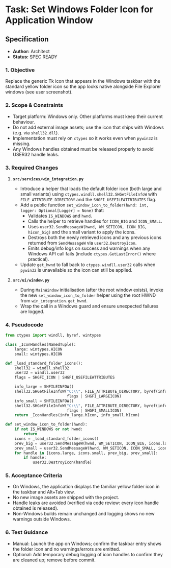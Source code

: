 # Task: Set Windows Folder Icon for Application Window

## Specification
- **Author:** Architect
- **Status:** SPEC READY

### 1. Objective
Replace the generic Tk icon that appears in the Windows taskbar with the standard yellow folder icon so the app looks native alongside File Explorer windows (see user screenshot).

### 2. Scope & Constraints
- Target platform: Windows only. Other platforms must keep their current behaviour.
- Do not add external image assets; use the icon that ships with Windows (e.g. via `shell32.dll`).
- Implementation must rely on `ctypes` so it works even when `pywin32` is missing.
- Any Windows handles obtained must be released properly to avoid USER32 handle leaks.

### 3. Required Changes
1. **`src/services/win_integration.py`**
   - Introduce a helper that loads the default folder icon (both large and small variants) using `ctypes.windll.shell32.SHGetFileInfoW` with `FILE_ATTRIBUTE_DIRECTORY` and the `SHGFI_USEFILEATTRIBUTES` flag.
   - Add a public function `set_window_icon_to_folder(hwnd: int, logger: Optional[Logger] = None)` that:
     - Validates `IS_WINDOWS` and `hwnd`.
     - Calls the helper to retrieve handles for `ICON_BIG` and `ICON_SMALL`.
     - Uses `user32.SendMessageW(hwnd, WM_SETICON, ICON_BIG, hicon_big)` and the small variant to apply the icons.
     - Destroys both the newly retrieved icons and any previous icons returned from `SendMessageW` via `user32.DestroyIcon`.
     - Emits debug/info logs on success and warnings when any Windows API call fails (include `ctypes.GetLastError()` where practical).
   - Update `get_hwnd` to fall back to `ctypes.windll.user32` calls when `pywin32` is unavailable so the icon can still be applied.

2. **`src/ui/window.py`**
   - During `MainWindow` initialisation (after the root window exists), invoke the new `set_window_icon_to_folder` helper using the root HWND from `win_integration.get_hwnd`.
   - Wrap the call in a Windows guard and ensure unexpected failures are logged.

### 4. Pseudocode
```python
from ctypes import windll, byref, wintypes

class _IconHandles(NamedTuple):
    large: wintypes.HICON
    small: wintypes.HICON

def _load_standard_folder_icons():
    shell32 = windll.shell32
    user32 = windll.user32
    flags = SHGFI_ICON | SHGFI_USEFILEATTRIBUTES

    info_large = SHFILEINFOW()
    shell32.SHGetFileInfoW("C:\\", FILE_ATTRIBUTE_DIRECTORY, byref(info_large), sizeof(info_large),
                           flags | SHGFI_LARGEICON)
    info_small = SHFILEINFOW()
    shell32.SHGetFileInfoW("C:\\", FILE_ATTRIBUTE_DIRECTORY, byref(info_small), sizeof(info_small),
                           flags | SHGFI_SMALLICON)
    return _IconHandles(info_large.hIcon, info_small.hIcon)

def set_window_icon_to_folder(hwnd):
    if not IS_WINDOWS or not hwnd:
        return
    icons = _load_standard_folder_icons()
    prev_big = user32.SendMessageW(hwnd, WM_SETICON, ICON_BIG, icons.large)
    prev_small = user32.SendMessageW(hwnd, WM_SETICON, ICON_SMALL, icons.small)
    for handle in [icons.large, icons.small, prev_big, prev_small]:
        if handle:
            user32.DestroyIcon(handle)
```

### 5. Acceptance Criteria
- On Windows, the application displays the familiar yellow folder icon in the taskbar and Alt+Tab view.
- No new image assets are shipped with the project.
- Handle leaks are avoided (verified via code review: every icon handle obtained is released).
- Non-Windows builds remain unchanged and logging shows no new warnings outside Windows.

### 6. Test Guidance
- Manual: Launch the app on Windows; confirm the taskbar entry shows the folder icon and no warnings/errors are emitted.
- Optional: Add temporary debug logging of icon handles to confirm they are cleaned up; remove before commit.
